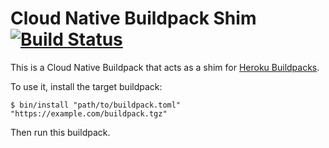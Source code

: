 # Cloud Native Buildpack Shim [![Build Status](https://travis-ci.com/heroku/cnb-shim.svg?token=bFx8xfjczBrYptbXskcQ&branch=master)](https://travis-ci.com/heroku/cnb-shim)

This is a Cloud Native Buildpack that acts as a shim for [Heroku Buildpacks](https://devcenter.heroku.com/articles/buildpacks).

To use it, install the target buildpack:

```sh-session
$ bin/install "path/to/buildpack.toml" "https://example.com/buildpack.tgz"
```

Then run this buildpack.